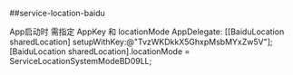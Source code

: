 ##service-location-baidu

App启动时 需指定 AppKey 和 locationMode
AppDelegate:
[[BaiduLocation sharedLocation] setupWithKey:@"TvzWKDkkX5GhxpMsbMYxZw5V"];
[BaiduLocation sharedLocation].locationMode = ServiceLocationSystemModeBD09LL;

